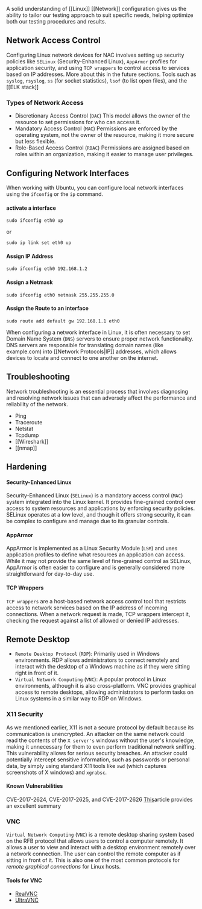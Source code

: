 A solid understanding of [[Linux]] [[Network]] configuration gives us the ability to tailor our testing approach to suit specific needs, helping optimize both our testing procedures and results.

## Network Access Control 
Configuring Linux network devices for NAC involves setting up security policies like `SELinux` (Security-Enhanced Linux), `AppArmor` profiles for application security, and using `TCP wrappers` to control access to services based on IP addresses. More about this in the future sections.
Tools such as `syslog`, `rsyslog`, `ss` (for socket statistics), `lsof` (to list open files), and the [[ELK stack]]
### Types of Network Access

- Discretionary Access Control (`DAC`) This model allows the owner of the resource to set permissions for who can access it.
- Mandatory Access Control (`MAC`) Permissions are enforced by the operating system, not the owner of the resource, making it more secure but less flexible.
- Role-Based Access Control (`RBAC`) Permissions are assigned based on roles within an organization, making it easier to manage user privileges.

## Configuring Network Interfaces
When working with Ubuntu, you can configure local network interfaces using the `ifconfig` or the `ip` command.
#### activate a interface

```shell-session
sudo ifconfig eth0 up
```
or
```shell-session
sudo ip link set eth0 up
```
#### Assign IP Address 

```shell-session
sudo ifconfig eth0 192.168.1.2
```
#### Assign a Netmask

```shell-session
sudo ifconfig eth0 netmask 255.255.255.0
```
#### Assign the Route to an interface

```shell-session
sudo route add default gw 192.168.1.1 eth0
```

When configuring a network interface in Linux, it is often necessary to set Domain Name System (`DNS`) servers to ensure proper network functionality. DNS servers are responsible for translating domain names (like example.com) into [[Network Protocols|IP]] addresses, which allows devices to locate and connect to one another on the internet.
## Troubleshooting
Network troubleshooting is an essential process that involves diagnosing and resolving network issues that can adversely affect the performance and reliability of the network. 
- Ping
-  Traceroute
-  Netstat
-  Tcpdump
-  [[Wireshark]]
-  [[nmap]]
## Hardening
#### Security-Enhanced Linux

Security-Enhanced Linux (`SELinux`) is a mandatory access control (`MAC`) system integrated into the Linux kernel. It provides fine-grained control over access to system resources and applications by enforcing security policies.
SELinux operates at a low level, and though it offers strong security, it can be complex to configure and manage due to its granular controls.
#### AppArmor
AppArmor is implemented as a Linux Security Module (`LSM`) and uses application profiles to define what resources an application can access. While it may not provide the same level of fine-grained control as SELinux, AppArmor is often easier to configure and is generally considered more straightforward for day-to-day use.
#### TCP Wrappers
`TCP wrappers` are a host-based network access control tool that restricts access to network services based on the IP address of incoming connections. When a network request is made, TCP wrappers intercept it, checking the request against a list of allowed or denied IP addresses.
## Remote Desktop
- `Remote Desktop Protocol` (`RDP`): Primarily used in Windows environments. RDP allows administrators to connect remotely and interact with the desktop of a Windows machine as if they were sitting right in front of it.
- `Virtual Network Computing` (`VNC`): A popular protocol in Linux environments, although it is also cross-platform. VNC provides graphical access to remote desktops, allowing administrators to perform tasks on Linux systems in a similar way to RDP on Windows.
### X11 Security

As we mentioned earlier, X11 is not a secure protocol by default because its communication is unencrypted. 
An attacker on the same network could read the contents of the `X server's` windows without the user's knowledge, making it unnecessary for them to even perform traditional network sniffing. This vulnerability allows for serious security breaches. An attacker could potentially intercept sensitive information, such as passwords or personal data, by simply using standard X11 tools like `xwd` (which captures screenshots of X windows) and `xgrabsc`.
#### Known Vulnerabilities
CVE-2017-2624, CVE-2017-2625, and CVE-2017-2626
[This](https://www.x41-dsec.de/lab/advisories/x41-2017-001-xorg/)article provides an excellent summary
### VNC

`Virtual Network Computing` (`VNC`) is a remote desktop sharing system based on the RFB protocol that allows users to control a computer remotely. It allows a user to view and interact with a desktop environment remotely over a network connection. The user can control the remote computer as if sitting in front of it. This is also one of the most common protocols for *remote graphical connections* for Linux hosts.
#### Tools for VNC

- [RealVNC](https://www.realvnc.com/en/)
- [UltraVNC](https://uvnc.com/)
